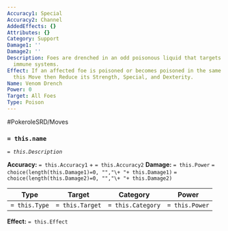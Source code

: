 ```yaml
---
Accuracy1: Special
Accuracy2: Channel
AddedEffects: {}
Attributes: {}
Category: Support
Damage1: ''
Damage2: ''
Description: Foes are drenched in an odd poisonous liquid that targets their weakened
  immune systems.
Effect: If an affected foe is poisoned or becomes poisoned in the same Round you used
  this Move then Reduce its Strength, Special, and Dexterity.
Name: Venom Drench
Power: 0
Target: All Foes
Type: Poison
---
```


#PokeroleSRD/Moves

### `= this.name`
*`= this.Description`*

**Accuracy:** `= this.Accuracy1` + `= this.Accuracy2`
**Damage:** `= this.Power` `= choice(length(this.Damage1)=0, "","\+ "+ this.Damage1)` `= choice(length(this.Damage2)=0, "","\+ "+ this.Damage2)`

| Type          | Target          | Category          | Power          |
| ------------- | --------------- | ----------------  | -------------- |
| `= this.Type` | `= this.Target` | `= this.Category` | `= this.Power` | 

**Effect:** `= this.Effect`